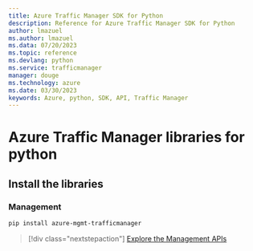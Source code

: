 ```yaml
---
title: Azure Traffic Manager SDK for Python
description: Reference for Azure Traffic Manager SDK for Python
author: lmazuel
ms.author: lmazuel
ms.data: 07/20/2023
ms.topic: reference
ms.devlang: python
ms.service: trafficmanager
manager: douge
ms.technology: azure
ms.date: 03/30/2023
keywords: Azure, python, SDK, API, Traffic Manager
---
```

# Azure Traffic Manager libraries for python

## Install the libraries

### Management

```bash
pip install azure-mgmt-trafficmanager
```

> [!div class="nextstepaction"]
> [Explore the Management APIs](/python/api/overview/azure/trafficmanager/management)